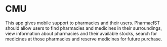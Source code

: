 # CMU
This app gives mobile support to pharmacies and their users. PharmacIST should allow users to find pharmacies and medicines in their surroundings, view information about pharmacies and their available stocks, search for medicines at those pharmacies and reserve medicines for future purchase.
